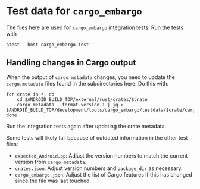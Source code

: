# Test data for `cargo_embargo`

The files here are used for `cargo_embargo` integration tests. Run the tests with

```shell
atest --host cargo_embargo.test
```

## Handling changes in Cargo output

When the output of `cargo metadata` changes, you need to update the
`cargo.metadata` files found in the subdirectories here. Do this with:

```
for crate in *; do
    cd $ANDROID_BUILD_TOP/external/rust/crates/$crate
    cargo metadata --format-version 1 | jq > $ANDROID_BUILD_TOP/development/tools/cargo_embargo/testdata/$crate/cargo.metadata
done
```

Run the integration tests again after updating the crate metadata.

Some tests will likely fail because of outdated information in the other test
files:

- `expected_Android.bp`: Adjust the version numbers to match the current version
  from `cargo.metadata`.
- `crates.json`: Adjust version numbers and `package_dir` as necessary.
- `cargo_embargo.json`: Adjust the list of Cargo features if this has changed
  since the file was last touched.

